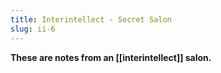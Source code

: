 ```yaml
---
title: Interintellect - Secret Salon
slug: ii-6
---
```


**These are notes from an [[interintellect]] salon.**

